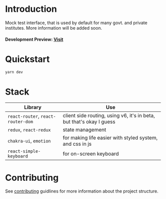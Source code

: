 # Introduction

Mock test interface, that is used by default for many govt. and private institutes.
More information will be added soon.

#### Development Preview: [Visit](https://testiny.vercel.app)

# Quickstart

`yarn dev`

# Stack

| Library                            | Use                                                                  |
| ---------------------------------- | -------------------------------------------------------------------- |
| `react-router`, `react-router-dom` | client side routing, using v6, it's in beta, but that's okay I guess |
| `redux`, `react-redux`             | state management                                                     |
| `chakra-ui`, `emotion`             | for making life easier with styled system, and css in js             |
| `react-simple-keyboard`            | for on-screen keyboard                                               |

# Contributing

See [contributing](./contributing.md) guidlines for more information about the project structure.
